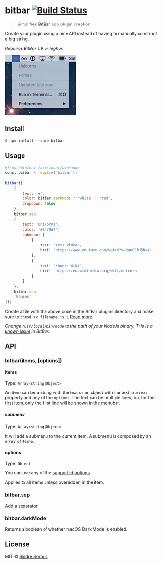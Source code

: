 # bitbar [![Build Status](https://travis-ci.org/sindresorhus/bitbar.svg?branch=master)](https://travis-ci.org/sindresorhus/bitbar)

> Simplifies [BitBar](https://github.com/matryer/bitbar) app plugin creation

Create your plugin using a nice API instead of having to manually construct a big string.

*Requires BitBar 1.9 or higher.*

<img src="screenshot.png" width="232">


## Install

```
$ npm install --save bitbar
```


## Usage

```js
#!/usr/bin/env /usr/local/bin/node
const bitbar = require('bitbar');

bitbar([
	{
		text: '❤',
		color: bitbar.darkMode ? 'white' : 'red',
		dropdown: false
	},
	bitbar.sep,
	{
		text: 'Unicorns',
		color: '#ff79d7',
		submenu: [
			{
				text: ':tv: Video',
				href: 'https://www.youtube.com/watch?v=9auOCbH5Ns4'
			},
			{
				text: ':book: Wiki',
				href: 'https://en.wikipedia.org/wiki/Unicorn'
			}
		]
	},
	bitbar.sep,
	'Ponies'
]);
```

Create a file with the above code in the BitBar plugins directory and make sure to `chmod +x filename.js` it. [Read more.](https://github.com/matryer/bitbar#installing-plugins)

*Change `/usr/local/bin/node` to the path of your Node.js binary. This is a [known issue](https://github.com/matryer/bitbar/issues/36) in BitBar.*


## API

### bitbar(items, [options])

#### items

Type: `Array<string|Object>`

An item can be a string with the text or an object with the text in a `text` property and any of the `options`. The text can be multiple lines, but for the first item, only the first line will be shown in the menubar.

##### submenu

Type: `Array<string|Object>`

It will add a submenu to the current item. A submenu is composed by an array of items.

#### options

Type: `Object`

You can use any of the [supported options](https://github.com/matryer/bitbar#plugin-api).

Applies to all items unless overridden in the item.

### bitbar.sep

Add a separator.

### bitbar.darkMode

Returns a boolean of whether macOS Dark Mode is enabled.


## License

MIT © [Sindre Sorhus](https://sindresorhus.com)
